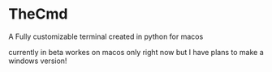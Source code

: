 # TheCmd
A Fully customizable terminal created in python for macos

currently in beta
workes on macos only right now but I have plans to make a windows version! 
